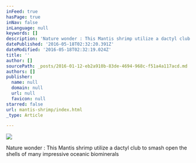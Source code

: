 ```yaml
---
inFeed: true
hasPage: true
inNav: false
inLanguage: null
keywords: []
description: 'Nature wonder : This Mantis shrimp utilize a dactyl club to smash open the shells of many impressive oceanic biominerals'
datePublished: '2016-05-18T02:32:20.391Z'
dateModified: '2016-05-18T02:32:19.024Z'
title: ''
author: []
sourcePath: _posts/2016-01-12-eb2a910b-83de-4694-968c-f51a4a117acd.md
authors: []
publisher:
  name: null
  domain: null
  url: null
  favicon: null
starred: false
url: mantis-shrimp/index.html
_type: Article

---
```

![](https://the-grid-user-content.s3-us-west-2.amazonaws.com/c7fb467c-7618-4dc1-a631-4e347c80476b.jpg)

Nature wonder : This Mantis shrimp utilize a dactyl club to smash open the shells of many impressive oceanic biominerals